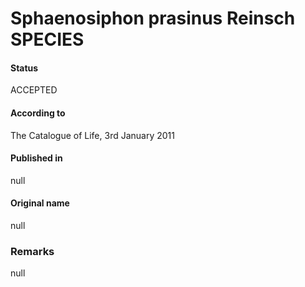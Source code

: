# Sphaenosiphon prasinus Reinsch SPECIES

#### Status
ACCEPTED

#### According to
The Catalogue of Life, 3rd January 2011

#### Published in
null

#### Original name
null

### Remarks
null